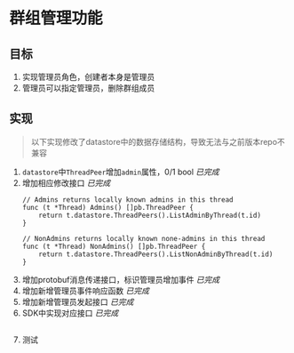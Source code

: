 # 群组管理功能

## 目标

1. 实现管理员角色，创建者本身是管理员
2. 管理员可以指定管理员，删除群组成员

## 实现
> 以下实现修改了datastore中的数据存储结构，导致无法与之前版本repo不兼容

1. `datastore`中`ThreadPeer`增加`admin`属性，0/1 bool *已完成*
2. 增加相应修改接口 *已完成* 
	```
	// Admins returns locally known admins in this thread
	func (t *Thread) Admins() []pb.ThreadPeer {
    	return t.datastore.ThreadPeers().ListAdminByThread(t.id)
	}

	// NonAdmins returns locally known none-admins in this thread
	func (t *Thread) NonAdmins() []pb.ThreadPeer {
    	return t.datastore.ThreadPeers().ListNonAdminByThread(t.id)
	}

	```
3. 增加protobuf消息传递接口，标识管理员增加事件 *已完成*
4. 增加新增管理员事件响应函数 *已完成*
5. 增加新增管理员发起接口 *已完成*
6. SDK中实现对应接口 *已完成*
	```
	```
7. 测试